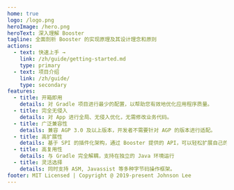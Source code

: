 ```yaml
---
home: true
logo: /logo.png
heroImage: /hero.png
heroText: 深入理解 Booster
tagline: 全面剖析 Booster 的实现原理及其设计理念和原则
actions:
  - text: 快速上手 →
    link: /zh/guide/getting-started.md
    type: primary
  - text: 项目介绍
    link: /zh/guide/
    type: secondary
features:
  - title: 开箱即用
    details: 对 Gradle 项目进行最少的配置，以帮助您有效地优化应用程序质量。
  - title: 完全无侵入
    details: 对 App 进行全局、无侵入优化，无需修改业务代码。
  - title: 广泛兼容性
    details: 兼容 AGP 3.0 及以上版本，开发者不需要针对 AGP 的版本进行适配。
  - title: 高扩展性
    details: 基于 SPI 的插件化架构，通过 Booster 提供的 API，可以轻松扩展自己的插件。
  - title: 高复用性
    details: 与 Gradle 完全解耦，支持在独立的 Java 环境运行
  - title: 灵活选择
    details: 同时支持 ASM, Javassist 等多种字节码操作框架。
footer: MIT Licensed | Copyright @ 2019-present Johnson Lee
---
```

